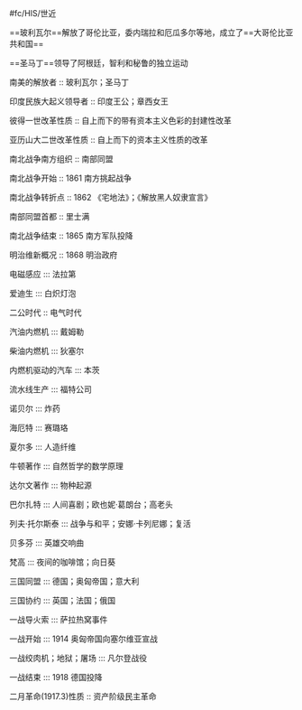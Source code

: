 #fc/HIS/世近 

==玻利瓦尔==解放了哥伦比亚，委内瑞拉和厄瓜多尔等地，成立了==大哥伦比亚共和国==

==圣马丁==领导了阿根廷，智利和秘鲁的独立运动

南美的解放者 :: 玻利瓦尔；圣马丁

印度民族大起义领导者 :: 印度王公；章西女王

彼得一世改革性质 :: 自上而下的带有资本主义色彩的封建性改革

亚历山大二世改革性质 :: 自上而下的资本主义性质的改革

南北战争南方组织 :: 南部同盟

南北战争开始 :: 1861 南方挑起战争

南北战争转折点 :: 1862 《宅地法》；《解放黑人奴隶宣言》

南部同盟首都 :: 里士满

南北战争结束 :: 1865 南方军队投降

明治维新概况 :: 1868 明治政府

电磁感应 ::: 法拉第

爱迪生 ::: 白炽灯泡

二公时代 :: 电气时代

汽油内燃机 ::: 戴姆勒

柴油内燃机 ::: 狄塞尔

内燃机驱动的汽车 ::: 本茨

流水线生产 ::: 福特公司

诺贝尔 ::: 炸药

海厄特 ::: 赛璐珞

夏尔多 ::: 人造纤维

牛顿著作 ::: 自然哲学的数学原理

达尔文著作 ::: 物种起源

巴尔扎特 ::: 人间喜剧；欧也妮·葛朗台；高老头

列夫·托尔斯泰 ::: 战争与和平；安娜·卡列尼娜；复活

贝多芬 ::: 英雄交响曲

梵高 ::: 夜间的咖啡馆；向日葵

三国同盟 ::: 德国；奥匈帝国；意大利

三国协约 ::: 英国；法国；俄国

一战导火索 ::: 萨拉热窝事件

一战开始 ::: 1914 奥匈帝国向塞尔维亚宣战

一战绞肉机；地狱；屠场 ::: 凡尔登战役

一战结束 ::: 1918 德国投降

二月革命(1917.3)性质 :: 资产阶级民主革命




